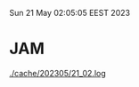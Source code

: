 Sun 21 May 02:05:05 EEST 2023
# JAM
<a href='./cache/202305/21_02.log'>./cache/202305/21_02.log</a>
